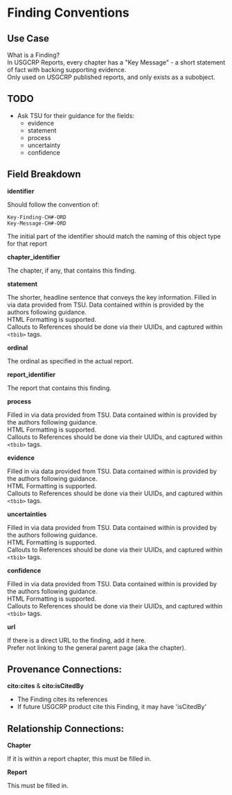 # Finding Conventions

## Use Case

What is a Finding?  
In USGCRP Reports, every chapter has a "Key Message" - a short statement of fact with backing supporting evidence.  
Only used on USGCRP published reports, and only exists as a subobject.

## TODO

 - Ask TSU for their guidance for the fields:
    + evidence
    + statement
    + process
    + uncertainty
    + confidence

## Field Breakdown

**identifier**  

Should follow the convention of:

`Key-Finding-CH#-ORD`  
`Key-Message-CH#-ORD`  

The initial part of the identifier should match the naming of this object type for that report

**chapter_identifier**  

The chapter, if any, that contains this finding.

**statement**  

The shorter, headline sentence that conveys the key information.
Filled in via data provided from TSU. Data contained within is provided by the authors following guidance.  
HTML Formatting is supported.  
Callouts to References should be done via their UUIDs, and captured within `<tbib>` tags.

**ordinal**  

The ordinal as specified in the actual report.

**report_identifier**  

The report that contains this finding.

**process**  

Filled in via data provided from TSU. Data contained within is provided by the authors following guidance.  
HTML Formatting is supported.  
Callouts to References should be done via their UUIDs, and captured within `<tbib>` tags.

**evidence**  

Filled in via data provided from TSU. Data contained within is provided by the authors following guidance.  
HTML Formatting is supported.  
Callouts to References should be done via their UUIDs, and captured within `<tbib>` tags.

**uncertainties**  

Filled in via data provided from TSU. Data contained within is provided by the authors following guidance.  
HTML Formatting is supported.  
Callouts to References should be done via their UUIDs, and captured within `<tbib>` tags.

**confidence**  

Filled in via data provided from TSU. Data contained within is provided by the authors following guidance.  
HTML Formatting is supported.  
Callouts to References should be done via their UUIDs, and captured within `<tbib>` tags.

**url**  

If there is a direct URL to the finding, add it here.  
Prefer not linking to the general parent page (aka the chapter).  

## Provenance Connections:

 **cito:cites** & **cito:isCitedBy**

 - The Finding cites its references
 - If future USGCRP product cite this Finding, it may have 'isCitedBy'

## Relationship Connections:

**Chapter**

If it is within a report chapter, this must be filled in.

**Report**

This must be filled in.

  
